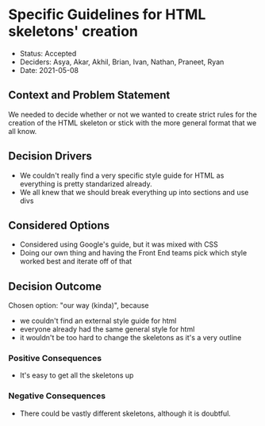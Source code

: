 # Specific Guidelines for HTML skeletons' creation
* Status: Accepted
* Deciders: Asya, Akar, Akhil, Brian, Ivan, Nathan, Praneet, Ryan
* Date: 2021-05-08
​

## Context and Problem Statement
We needed to decide whether or not we wanted to create strict rules for the creation of the HTML skeleton or stick with the more general format that we all know. 
​

## Decision Drivers

* We couldn't really find a very specific style guide for HTML as everything is pretty standarized already. 
* We all knew that we should break everything up into sections and use divs
​

## Considered Options

* Considered using Google's guide, but it was mixed with CSS
* Doing our own thing and having the Front End teams pick which style worked best and iterate off of that

## Decision Outcome
Chosen option: "our way (kinda)", because
​
* we couldn't find an external style guide for html
* everyone already had the same general style for html
* it wouldn't be too hard to change the skeletons as it's a very outline

### Positive Consequences

* It's easy to get all the skeletons up 

### Negative Consequences

* There could be vastly different skeletons, although it is doubtful. 